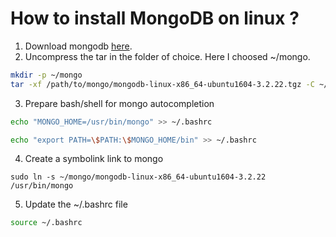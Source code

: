 # How to install MongoDB on linux ?


1. Download mongodb [here](https://github.com/AnostDev/mongo-installation/raw/master/mongodb-linux-x86_64-ubuntu1604-3.2.22.tgz).
2. Uncompress the tar in the folder of choice. Here I choosed ~/mongo.

```sh
mkdir -p ~/mongo
tar -xf /path/to/mongo/mongodb-linux-x86_64-ubuntu1604-3.2.22.tgz -C ~/mongo
```

3. Prepare bash/shell for mongo autocompletion

```sh
echo "MONGO_HOME=/usr/bin/mongo" >> ~/.bashrc
```
```sh
echo "export PATH=\$PATH:\$MONGO_HOME/bin" >> ~/.bashrc
```

4. Create a symbolink link to mongo
```
sudo ln -s ~/mongo/mongodb-linux-x86_64-ubuntu1604-3.2.22 /usr/bin/mongo
```

5. Update the ~/.bashrc file
```sh
source ~/.bashrc
```
